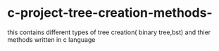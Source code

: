 # c-project-tree-creation-methods-
this contains different types of tree creation( binary tree,bst) and thier methods written in c language 
